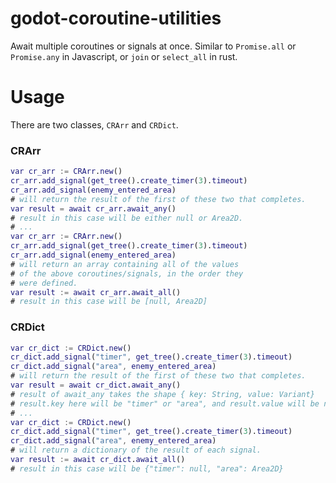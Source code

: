 # godot-coroutine-utilities
Await multiple coroutines or signals at once. Similar to `Promise.all` or `Promise.any` in Javascript, or `join` or `select_all` in rust.

# Usage
There are two classes, `CRArr` and `CRDict`.  
### CRArr
```gd
var cr_arr := CRArr.new()
cr_arr.add_signal(get_tree().create_timer(3).timeout)
cr_arr.add_signal(enemy_entered_area)
# will return the result of the first of these two that completes.
var result = await cr_arr.await_any()
# result in this case will be either null or Area2D.
# ...
var cr_arr := CRArr.new()
cr_arr.add_signal(get_tree().create_timer(3).timeout)
cr_arr.add_signal(enemy_entered_area)
# will return an array containing all of the values
# of the above coroutines/signals, in the order they
# were defined.
var result := await cr_arr.await_all()
# result in this case will be [null, Area2D]
```
### CRDict  
```gd
var cr_dict := CRDict.new()
cr_dict.add_signal("timer", get_tree().create_timer(3).timeout)
cr_dict.add_signal("area", enemy_entered_area)
# will return the result of the first of these two that completes.
var result = await cr_dict.await_any()
# result of await_any takes the shape { key: String, value: Variant}
# result.key here will be "timer" or "area", and result.value will be null or Area2D.
# ...
var cr_dict := CRDict.new()
cr_dict.add_signal("timer", get_tree().create_timer(3).timeout)
cr_dict.add_signal("area", enemy_entered_area)
# will return a dictionary of the result of each signal.
var result := await cr_dict.await_all()
# result in this case will be {"timer": null, "area": Area2D}
